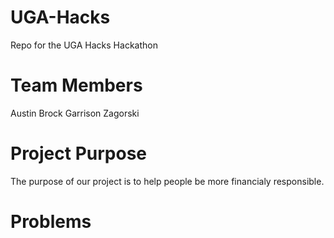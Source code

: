 # UGA-Hacks
Repo for the UGA Hacks Hackathon
# Team Members
Austin Brock
Garrison Zagorski
# Project Purpose
The purpose of our project is to help people be more financialy responsible.

# Problems